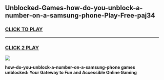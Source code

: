 
## Unblocked-Games-how-do-you-unblock-a-number-on-a-samsung-phone-Play-Free-paj34
<h3>
<a href="https://premium76.site?title=how-do-you-unblock-a-number-on-a-samsung-phone&ref=20M">CLICK TO PLAY</a></h3>
<hr>

<h3>
<a href="https://premium76.site?title=how-do-you-unblock-a-number-on-a-samsung-phone&ref=20M">CLICK 2 PLAY</a>
  
</h3>

<a href="https://premium76.site?title=how-do-you-unblock-a-number-on-a-samsung-phone&ref=19M"><img src="https://clearcache.store/games.png"></a>


**how-do-you-unblock-a-number-on-a-samsung-phone games unblocked: Your Gateway to Fun and Accessible Online Gaming**
